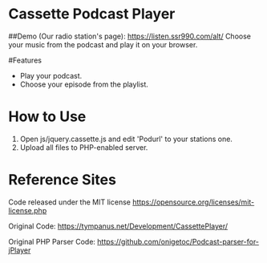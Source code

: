 # Cassette Podcast Player
##Demo (Our radio station's page): https://listen.ssr990.com/alt/
Choose your music from the podcast and play it on your browser. 

#Features
* Play your podcast.
* Choose your episode from the playlist.

# How to Use
1. Open js/jquery.cassette.js and edit 'Podurl' to your stations one.
2. Upload all files to PHP-enabled server.

# Reference Sites

Code released under the MIT license https://opensource.org/licenses/mit-license.php

Original Code: https://tympanus.net/Development/CassettePlayer/

Original PHP Parser Code: https://github.com/onigetoc/Podcast-parser-for-jPlayer
